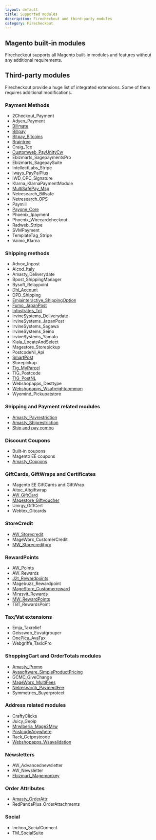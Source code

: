 ```yaml
---
layout: default
title: Supported modules
description: Firecheckout and third-party modules
category: Firecheckout
---
```


## Magento built-in modules

Firecheckout supports all Magento built-in modules and features without any
additional requirements.

## Third-party modules

Firecheckout provide a huge list of integrated extensions. Some of them requires
additional modifications.

### Payment Methods

- 2Checkout_Payment
- Adyen_Payment
- [Billmate](billmate/)
- [Billpay](billpay/)
- [Bitpay_Bitcoins](bitpay-bitcoins/)
- [Braintree](braintree/)
- Craig_Tco
- [Customweb_PayUnityCw](customweb-payunitycw/)
- Ebizmarts_SagepaymentsPro
- Ebizmarts_SagepaySuite
- IntellectLabs_Stripe
- [Iways_PayPalPlus](iways-paypalplus/)
- IWD_OPC_Signature
- Klarna_KlarnaPaymentModule
- [MultiSafePay_Msp](multisafepay-msp/)
- Netresearch_Billsafe
- Netresearch_OPS
- Paymill
- [Payone_Core](payone-core/)
- Phoenix_Ipayment
- Phoenix_Wirecardcheckout
- Radweb_Stripe
- SVMPayment
- TemplateTag_Stripe
- Vaimo_Klarna

### Shipping methods

- Advox_Inpost
- Aicod_Italy
- Amasty_Deliverydate
- Bpost_ShippingManager
- Bysoft_Relaypoint
- [Dhl_Account](dhl_account/)
- DPD_Shipping
- [Emjainteractive_ShippingOption](emjainteractive-shippingoption/)
- [Fumo_JapanPost](fumo-japanpost/)
- [Infostrates_Tnt](infostrates-tnt/)
- IrvineSystems_Deliverydate
- IrvineSystems_JapanPost
- IrvineSystems_Sagawa
- IrvineSystems_Seino
- IrvineSystems_Yamato
- Kiala_LocateAndSelect
- Magestore_Storepickup
- PostcodeNl_Api
- [SmartPost](smartpost/)
- Storepickup
- [Tig_MyParcel](tig-myparcel/)
- TIG_Postcode
- [TIG_PostNL](tig-postnl/)
- Webshopapps_Desttype
- [Webshopapps_Wsafreightcommon](webshopapps-wsafreightcommon/)
- Wyomind_Pickupatstore

### Shipping and Payment related modules

- [Amasty_Payrestriction](amasty-payrestriction/)
- [Amasty_Shiprestriction](amasty-shiprestriction/)
- [Ship and pay combo](mymonki-ship2pay/)

### Discount Coupons

- Built-in coupons
- Magento EE coupons
- [Amasty_Coupons](amasty-coupons/)

### GiftCards, GiftWraps and Certificates

- Magento EE GiftCards and GiftWrap
- Aitoc_Aitgiftwrap
- [AW_GiftCard](aw-giftcard/)
- [Magestore_Giftvoucher](magestore-giftvoucher/)
- Unirgy_GiftCert
- Webtex_Gitcards

### StoreCredit

- [AW_Storecredit](aw-storecredit/)
- MageWorx_CustomerCredit
- [MW_Storecreditpro](mw-storecreditpro/)

### RewardPoints

- [AW_Points](aw-points/)
- AW_Rewards
- [J2t_Rewardpoints](j2t-rewardpoints/)
- Magebuzz_Rewardpoint
- [MageStore_Customerreward](magestore-customerreward/)
- [Mirasvit_Rewards](mirasvit-rewards/)
- [MW_RewardPoints](mw-rewardpoints/)
- TBT_RewardsPoint

### Tax/Vat extensions

- Emja_Taxrelief
- Geissweb_Euvatgrouper
- [OnePica_AvaTax](onepica-avatax/)
- Webgriffe_TaxIdPro

### ShoppingCart and OrderTotals modules

- [Amasty_Promo](amasty-promo/)
- [Ayasoftware_SimpleProductPricing](ayasoftware-simpleproductpricing/)
- GCMC_GiveChange
- [MageWorx_MultiFees](mageworx-multifees/)
- [Netresearch_PaymentFee](netresearch-paymentfee/)
- Symmetrics_Buyerprotect

### Address related modules

- CraftyClicks
- Juicy_Geoip
- [MrwIberia_Mage2Mrw](mrwiberia-mage2mrw/)
- [PostcodeAnywhere](postcode-anywhere/)
- Rack_Getpostcode
- [Webshopapps_Wsavalidation](webshopapps-wsavalidation)

### Newsletters

- AW_Advancednewsletter
- AW_Newsletter
- [Ebizmart_Magemonkey](ebizmarts-magemonkey/)

### Order Attributes

- [Amasty_OrderAttr](amasty-orderattr/)
- RedPandaPlus_OrderAttachments

### Social

- Inchoo_SocialConnect
- TM_SocialSuite
